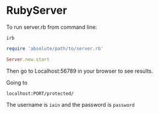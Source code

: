 # RubyServer

To run server.rb from command line:
  
  ```
  irb
  ```
  
  ```ruby
  require 'absolute/path/to/server.rb'
  ```
  
  ```ruby
  Server.new.start
  ```

Then go to Localhost:56789 in your browser to see results.

Going to 

```
localhost:PORT/protected/
```

The username is ```iain``` and the password is ```password```
